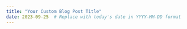 ```yaml
---
title: "Your Custom Blog Post Title"
date: 2023-09-25  # Replace with today's date in YYYY-MM-DD format
---
```

